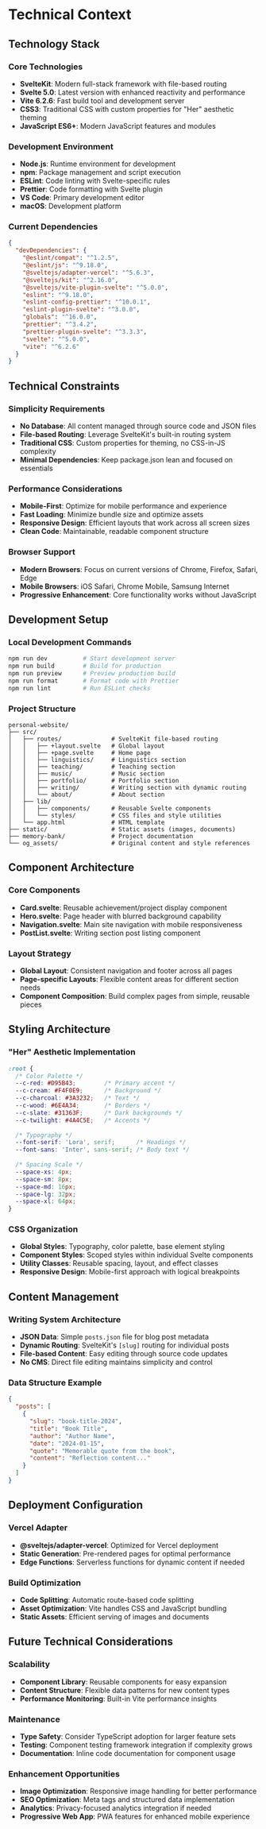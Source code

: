 # Technical Context

## Technology Stack

### Core Technologies
- **SvelteKit**: Modern full-stack framework with file-based routing
- **Svelte 5.0**: Latest version with enhanced reactivity and performance
- **Vite 6.2.6**: Fast build tool and development server
- **CSS3**: Traditional CSS with custom properties for "Her" aesthetic theming
- **JavaScript ES6+**: Modern JavaScript features and modules

### Development Environment
- **Node.js**: Runtime environment for development
- **npm**: Package management and script execution
- **ESLint**: Code linting with Svelte-specific rules
- **Prettier**: Code formatting with Svelte plugin
- **VS Code**: Primary development editor
- **macOS**: Development platform

### Current Dependencies
```json
{
  "devDependencies": {
    "@eslint/compat": "^1.2.5",
    "@eslint/js": "^9.18.0",
    "@sveltejs/adapter-vercel": "^5.6.3",
    "@sveltejs/kit": "^2.16.0",
    "@sveltejs/vite-plugin-svelte": "^5.0.0",
    "eslint": "^9.18.0",
    "eslint-config-prettier": "^10.0.1",
    "eslint-plugin-svelte": "^3.0.0",
    "globals": "^16.0.0",
    "prettier": "^3.4.2",
    "prettier-plugin-svelte": "^3.3.3",
    "svelte": "^5.0.0",
    "vite": "^6.2.6"
  }
}
```

## Technical Constraints

### Simplicity Requirements
- **No Database**: All content managed through source code and JSON files
- **File-based Routing**: Leverage SvelteKit's built-in routing system
- **Traditional CSS**: Custom properties for theming, no CSS-in-JS complexity
- **Minimal Dependencies**: Keep package.json lean and focused on essentials

### Performance Considerations
- **Mobile-First**: Optimize for mobile performance and experience
- **Fast Loading**: Minimize bundle size and optimize assets
- **Responsive Design**: Efficient layouts that work across all screen sizes
- **Clean Code**: Maintainable, readable component structure

### Browser Support
- **Modern Browsers**: Focus on current versions of Chrome, Firefox, Safari, Edge
- **Mobile Browsers**: iOS Safari, Chrome Mobile, Samsung Internet
- **Progressive Enhancement**: Core functionality works without JavaScript

## Development Setup

### Local Development Commands
```bash
npm run dev          # Start development server
npm run build        # Build for production
npm run preview      # Preview production build
npm run format       # Format code with Prettier
npm run lint         # Run ESLint checks
```

### Project Structure
```
personal-website/
├── src/
│   ├── routes/              # SvelteKit file-based routing
│   │   ├── +layout.svelte   # Global layout
│   │   ├── +page.svelte     # Home page
│   │   ├── linguistics/     # Linguistics section
│   │   ├── teaching/        # Teaching section
│   │   ├── music/           # Music section
│   │   ├── portfolio/       # Portfolio section
│   │   ├── writing/         # Writing section with dynamic routing
│   │   └── about/           # About section
│   ├── lib/
│   │   ├── components/      # Reusable Svelte components
│   │   └── styles/          # CSS files and style utilities
│   └── app.html             # HTML template
├── static/                  # Static assets (images, documents)
├── memory-bank/             # Project documentation
└── og_assets/               # Original content and style references
```

## Component Architecture

### Core Components
- **Card.svelte**: Reusable achievement/project display component
- **Hero.svelte**: Page header with blurred background capability
- **Navigation.svelte**: Main site navigation with mobile responsiveness
- **PostList.svelte**: Writing section post listing component

### Layout Strategy
- **Global Layout**: Consistent navigation and footer across all pages
- **Page-specific Layouts**: Flexible content areas for different section needs
- **Component Composition**: Build complex pages from simple, reusable pieces

## Styling Architecture

### "Her" Aesthetic Implementation
```css
:root {
  /* Color Palette */
  --c-red: #D95B43;        /* Primary accent */
  --c-cream: #F4F0E9;      /* Background */
  --c-charcoal: #3A3232;   /* Text */
  --c-wood: #6E4A34;       /* Borders */
  --c-slate: #31363F;      /* Dark backgrounds */
  --c-twilight: #4A4C5E;   /* Accents */
  
  /* Typography */
  --font-serif: 'Lora', serif;      /* Headings */
  --font-sans: 'Inter', sans-serif; /* Body text */
  
  /* Spacing Scale */
  --space-xs: 4px;
  --space-sm: 8px;
  --space-md: 16px;
  --space-lg: 32px;
  --space-xl: 64px;
}
```

### CSS Organization
- **Global Styles**: Typography, color palette, base element styling
- **Component Styles**: Scoped styles within individual Svelte components
- **Utility Classes**: Reusable spacing, layout, and effect classes
- **Responsive Design**: Mobile-first approach with logical breakpoints

## Content Management

### Writing System Architecture
- **JSON Data**: Simple `posts.json` file for blog post metadata
- **Dynamic Routing**: SvelteKit's `[slug]` routing for individual posts
- **File-based Content**: Easy editing through source code updates
- **No CMS**: Direct file editing maintains simplicity and control

### Data Structure Example
```json
{
  "posts": [
    {
      "slug": "book-title-2024",
      "title": "Book Title",
      "author": "Author Name",
      "date": "2024-01-15",
      "quote": "Memorable quote from the book",
      "content": "Reflection content..."
    }
  ]
}
```

## Deployment Configuration

### Vercel Adapter
- **@sveltejs/adapter-vercel**: Optimized for Vercel deployment
- **Static Generation**: Pre-rendered pages for optimal performance
- **Edge Functions**: Serverless functions for dynamic content if needed

### Build Optimization
- **Code Splitting**: Automatic route-based code splitting
- **Asset Optimization**: Vite handles CSS and JavaScript bundling
- **Static Assets**: Efficient serving of images and documents

## Future Technical Considerations

### Scalability
- **Component Library**: Reusable components for easy expansion
- **Content Structure**: Flexible data patterns for new content types
- **Performance Monitoring**: Built-in Vite performance insights

### Maintenance
- **Type Safety**: Consider TypeScript adoption for larger feature sets
- **Testing**: Component testing framework integration if complexity grows
- **Documentation**: Inline code documentation for component usage

### Enhancement Opportunities
- **Image Optimization**: Responsive image handling for better performance
- **SEO Optimization**: Meta tags and structured data implementation
- **Analytics**: Privacy-focused analytics integration if needed
- **Progressive Web App**: PWA features for enhanced mobile experience
